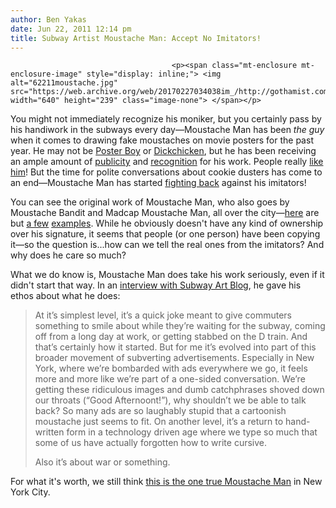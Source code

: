 ```yaml
---
author: Ben Yakas
date: Jun 22, 2011 12:14 pm
title: Subway Artist Moustache Man: Accept No Imitators!
---
```


	
										<p><span class="mt-enclosure mt-enclosure-image" style="display: inline;"> <img alt="62211moustache.jpg" src="https://web.archive.org/web/20170227034038im_/http://gothamist.com/attachments/byakas/62211moustache.jpg" width="640" height="239" class="image-none"> </span></p>

<p>You might not immediately recognize his moniker, but you certainly pass by his handiwork in the subways every day&#x2014;Moustache Man has been <em>the guy</em> when it comes to drawing fake moustaches on movie posters for the past year. He may not be <a href="https://web.archive.org/web/20170227034038/http://gothamist.com/2009/01/23/posterboy_street_artist.php">Poster Boy</a> or <a href="https://web.archive.org/web/20170227034038/http://gothamist.com/2010/01/06/video_dickchicken_revealed_sort_of.php">Dickchicken</a>, but he has been receiving an ample amount of <a href="https://web.archive.org/web/20170227034038/http://impudentways.blogspot.com/2011/03/imtimate-conversation-with-moustache.html">publicity</a> and <a href="https://web.archive.org/web/20170227034038/http://blog.hyperquake.com/moustache-bandit/">recognition</a> for his work. People really <a href="https://web.archive.org/web/20170227034038/http://bitchcakescommutes.blogspot.com/search/label/Moustache%20Artist">like him</a>! But the time for polite conversations about cookie dusters has come to an end&#x2014;Moustache Man has started <a href="https://web.archive.org/web/20170227034038/http://www.reddit.com/r/nyc/comments/i5hdl/moustache_there_can_only_be_one/">fighting back</a> against his imitators!</p>

<p>You can see the original work of Moustache Man, who also goes by Moustache Bandit and Madcap Moustache Man, all over the city&#x2014;<a href="https://web.archive.org/web/20170227034038/http://www.flickr.com/photos/thesweetchuck/5482722427/">here</a> are but <a href="https://web.archive.org/web/20170227034038/http://www.flickr.com/photos/_pauletto/4630445588/">a few</a> <a href="https://web.archive.org/web/20170227034038/http://www.flickr.com/photos/jimkiernan/5723342894/">examples</a>. While he obviously doesn&apos;t have any kind of ownership over his signature, it seems that people (or one person) have been copying it&#x2014;so the question is...how can we tell the real ones from the imitators? And why does he care so much?</p>

<p>What we do know is, Moustache Man does take his work seriously, even if it didn&apos;t start that way. In an <a href="https://web.archive.org/web/20170227034038/http://subwayartblog.com/2011/05/05/the-man-behind-the-moustache/">interview with Subway Art Blog</a>, he gave his ethos about what he does:</p>

<blockquote>At it&#x2019;s simplest level, it&#x2019;s a quick joke meant to give commuters something to smile about while they&#x2019;re waiting for the subway, coming off from a long day at work, or getting stabbed on the D train. And that&#x2019;s certainly how it started. But for me it&#x2019;s evolved into part of this broader movement of subverting advertisements. Especially in New York, where we&#x2019;re bombarded with ads everywhere we go, it feels more and more like we&#x2019;re part of a one-sided conversation. We&#x2019;re getting these ridiculous images and dumb catchphrases shoved down our throats (&#x201C;Good Afternoont!&#x201D;), why shouldn&#x2019;t we be able to talk back? So many ads are so laughably stupid that a cartoonish moustache just seems to fit. On another level, it&#x2019;s a return to hand-written form in a technology driven age where we type so much that some of us have actually forgotten how to write cursive.

<p>Also it&#x2019;s about war or something.</p></blockquote><p></p>

<p>For what it&apos;s worth, we still think <a href="https://web.archive.org/web/20170227034038/http://www.youtube.com/watch?v=LJ3y44UGahw">this is the one true Moustache Man</a> in New York City.</p>					
										
									
				